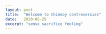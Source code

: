 ```yaml
---
layout: post
title:  "Welcome to Chinmoy controversies"
date:   2020-06-25
excerpt: "sense sacrifice feeling"
---
```

